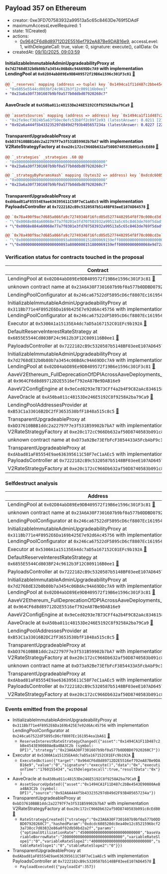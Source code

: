 ## Payload 357 on Ethereum

- creator: 0xe3FD707583932a99513a5c65c8463De769f5DAdF
- maximumAccessLevelRequired: 1
- state: 1(Created)
- actions:
  - [0x964CF6d8d89712D2E5516ef792eA87Be9DAB16e9](https://etherscan.io/address/0x964CF6d8d89712D2E5516ef792eA87Be9DAB16e9), accessLevel: 1, withDelegateCall: true, value: 0, signature: execute(), callData: 0x
- createdAt: [09/10/2025, 09:03:59](https://etherscan.io/tx/0xbb0cd1d6f8af267633cfdee5bb3c325bc192e7225b6082d78b9b4192e0ff636a)

#### InitializableImmutableAdminUpgradeabilityProxy at `0x7d2768dE32b0b80b7a3454c06BdAc94A69DDc7A9` with implementation LendingPool at `0x02D84abD89Ee9DB409572f19B6e1596c301F3c81` [:ghost:](https://github.com/bgd-labs/aave-address-book  "AaveV2Ethereum.POOL")

```diff
@@ `_reserves` mapping (address => tuple) key `0x1494ca1f11d487c2bbe4543e90080aeba4ba3c2b`.interestRateStrategyAddress @@
- "0x6855e5544cd803bf24c9612b3f12c009116b0ee1"
+ "0x23a6a30f7301607b9bf0a577b0ddbd07920260c7"

```
#### AaveOracle at `0xA50ba011c48153De246E5192C8f9258A2ba79Ca9` [:ghost:](https://github.com/bgd-labs/aave-address-book  "AaveV2Ethereum.ORACLE")

```diff
@@ `assetsSources` mapping (address => address) key `0x1494ca1f11d487c2bbe4543e90080aeba4ba3c2b` @@
- "0x2fe9ecf3024b5a63f50ec0efc53b8ff2c09f2e93 (latestAnswer: 0.0211 [21163602534601508, 18 decimals], description: DPI / USD / ETH)"
+ "0x92a6a444f5b433235297d849d2f93b405657234a (latestAnswer: 0.0227 [22767000000000000, 18 decimals], description: Fixed DPI/ETH)"

```
#### TransparentUpgradeableProxy at `0xbD37610BBB1ddc2a22797F7e3f531B59902b7bA7` with implementation V2RateStrategyFactory at `0xe20c172cC966Db632af50D8740583b091c8cEd80` [:ghost:](https://github.com/bgd-labs/aave-address-book  "AaveV2Ethereum.RATES_FACTORY")

```diff
@@ `_strategies` _strategies .60 @@
- "0x0000000000000000000000000000000000000000"
+ "0x23a6a30f7301607b9bf0a577b0ddbd07920260c7"

@@ `_strategyByParamsHash` mapping (bytes32 => address) key `0xdcdc608520dc8ea40e12c8521596bcf23a738cc7d03832e86a0f02db50bd2a2f` @@
- "0x0000000000000000000000000000000000000000"
+ "0x23a6a30f7301607b9bf0a577b0ddbd07920260c7"

```
#### TransparentUpgradeableProxy at `0xdAbad81aF85554E9ae636395611C58F7eC1aAEc5` with implementation PayloadsController at `0x7222182cB9c5320587b5148BF03eeE107AD64578` [:ghost:](https://github.com/bgd-labs/aave-address-book  "GovernanceV3Ethereum.PAYLOADS_CONTROLLER")

```diff
@@ `0x78a490f9ac7d685a066fa9c72749346f16fcd05d52774402954f8f78c000cd3d` raw  @@
- "\"0x0068e884a60068e77a7f0201e3fd707583932a99513a5c65c8463de769f5dadf\""
+ "\"0x0068e884a60068e77a7f0301e3fd707583932a99513a5c65c8463de769f5dadf\""

@@ `0x78a490f9ac7d685a066fa9c72749346f16fcd05d52774402954f8f78c000cd3e` raw  @@
- "\"0x000000000000000000093a8000000151800069159eff00000000000000000000\""
+ "\"0x000000000000000000093a8000000151800069159eff00000000000068e9d72a\""

```
### Verification status for contracts touched in the proposal

| Contract | Status |
|---------|------------|
| LendingPool at `0x02D84abD89Ee9DB409572f19B6e1596c301F3c81` [:ghost:](https://github.com/bgd-labs/aave-address-book  "AaveV2Ethereum.POOL_IMPL") | Contract |
| unknown contract name at `0x23A6A30F7301607b9bf0a577b0DDBD07920260C7` | Contract |
| LendingPoolConfigurator at `0x246ca67522dF5895cD6cf8807Ec161954ea1bA61` [:ghost:](https://github.com/bgd-labs/aave-address-book  "AaveV2Ethereum.POOL_CONFIGURATOR_IMPL") | Contract |
| InitializableImmutableAdminUpgradeabilityProxy at `0x311Bb771e4F8952E6Da169b425E7e92d6Ac45756` with implementation LendingPoolConfigurator at `0x246ca67522dF5895cD6cf8807Ec161954ea1bA61` [:ghost:](https://github.com/bgd-labs/aave-address-book  "AaveV2Ethereum.POOL_CONFIGURATOR") | Contract |
| Executor at `0x5300A1a15135EA4dc7aD5a167152C01EFc9b192A` [:ghost:](https://github.com/bgd-labs/aave-address-book  "AaveV2Ethereum.POOL_ADMIN") | Contract |
| DefaultReserveInterestRateStrategy at `0x6855E5544Cd803BF24c9612b3F12C009116B0ee1` [:ghost:](https://github.com/bgd-labs/aave-address-book  "AaveV2Ethereum.ASSETS.SNX.INTEREST_RATE_STRATEGY") | Contract |
| PayloadsController at `0x7222182cB9c5320587b5148BF03eeE107AD64578` | Contract |
| InitializableImmutableAdminUpgradeabilityProxy at `0x7d2768dE32b0b80b7a3454c06BdAc94A69DDc7A9` with implementation LendingPool at `0x02D84abD89Ee9DB409572f19B6e1596c301F3c81` [:ghost:](https://github.com/bgd-labs/aave-address-book  "AaveV2Ethereum.POOL") | Contract |
| AaveV2Ethereum_FullDeprecationOfDPIAcrossAaveDeployments_20251008 at `0x964CF6d8d89712D2E5516ef792eA87Be9DAB16e9` | Contract |
| AaveV2ConfigEngine at `0x9eCed0293e7B73CFf4a2b4F9C82aAc8346158bd9` [:ghost:](https://github.com/bgd-labs/aave-address-book  "AaveV2Ethereum.CONFIG_ENGINE") | Contract |
| AaveOracle at `0xA50ba011c48153De246E5192C8f9258A2ba79Ca9` [:ghost:](https://github.com/bgd-labs/aave-address-book  "AaveV2Ethereum.ORACLE") | Contract |
| LendingPoolAddressesProvider at `0xB53C1a33016B2DC2fF3653530bfF1848a515c8c5` [:ghost:](https://github.com/bgd-labs/aave-address-book  "AaveV2Ethereum.POOL_ADDRESSES_PROVIDER") | Contract |
| TransparentUpgradeableProxy at `0xbD37610BBB1ddc2a22797F7e3f531B59902b7bA7` with implementation V2RateStrategyFactory at `0xe20c172cC966Db632af50D8740583b091c8cEd80` [:ghost:](https://github.com/bgd-labs/aave-address-book  "AaveV2Ethereum.RATES_FACTORY") | Contract |
| unknown contract name at `0xD73a92Be73EfbFcF3854433A5FcbAbF9c1316073` | EOA |
| TransparentUpgradeableProxy at `0xdAbad81aF85554E9ae636395611C58F7eC1aAEc5` with implementation PayloadsController at `0x7222182cB9c5320587b5148BF03eeE107AD64578` [:ghost:](https://github.com/bgd-labs/aave-address-book  "GovernanceV3Ethereum.PAYLOADS_CONTROLLER") | Contract |
| V2RateStrategyFactory at `0xe20c172cC966Db632af50D8740583b091c8cEd80` | Contract |

### Selfdestruct analysis

| Address | Result |
|---------|------------|
| LendingPool at `0x02D84abD89Ee9DB409572f19B6e1596c301F3c81` [:ghost:](https://github.com/bgd-labs/aave-address-book  "AaveV2Ethereum.POOL_IMPL") | DelegateCall |
| unknown contract name at `0x23A6A30F7301607b9bf0a577b0DDBD07920260C7` | Safe |
| LendingPoolConfigurator at `0x246ca67522dF5895cD6cf8807Ec161954ea1bA61` [:ghost:](https://github.com/bgd-labs/aave-address-book  "AaveV2Ethereum.POOL_CONFIGURATOR_IMPL") | DelegateCall |
| InitializableImmutableAdminUpgradeabilityProxy at `0x311Bb771e4F8952E6Da169b425E7e92d6Ac45756` with implementation LendingPoolConfigurator at `0x246ca67522dF5895cD6cf8807Ec161954ea1bA61` [:ghost:](https://github.com/bgd-labs/aave-address-book  "AaveV2Ethereum.POOL_CONFIGURATOR") | DelegateCall |
| Executor at `0x5300A1a15135EA4dc7aD5a167152C01EFc9b192A` [:ghost:](https://github.com/bgd-labs/aave-address-book  "AaveV2Ethereum.POOL_ADMIN") | DelegateCall |
| DefaultReserveInterestRateStrategy at `0x6855E5544Cd803BF24c9612b3F12C009116B0ee1` [:ghost:](https://github.com/bgd-labs/aave-address-book  "AaveV2Ethereum.ASSETS.SNX.INTEREST_RATE_STRATEGY") | Safe |
| PayloadsController at `0x7222182cB9c5320587b5148BF03eeE107AD64578` | Safe |
| InitializableImmutableAdminUpgradeabilityProxy at `0x7d2768dE32b0b80b7a3454c06BdAc94A69DDc7A9` with implementation LendingPool at `0x02D84abD89Ee9DB409572f19B6e1596c301F3c81` [:ghost:](https://github.com/bgd-labs/aave-address-book  "AaveV2Ethereum.POOL") | DelegateCall |
| AaveV2Ethereum_FullDeprecationOfDPIAcrossAaveDeployments_20251008 at `0x964CF6d8d89712D2E5516ef792eA87Be9DAB16e9` | DelegateCall |
| AaveV2ConfigEngine at `0x9eCed0293e7B73CFf4a2b4F9C82aAc8346158bd9` [:ghost:](https://github.com/bgd-labs/aave-address-book  "AaveV2Ethereum.CONFIG_ENGINE") | Safe |
| AaveOracle at `0xA50ba011c48153De246E5192C8f9258A2ba79Ca9` [:ghost:](https://github.com/bgd-labs/aave-address-book  "AaveV2Ethereum.ORACLE") | Safe |
| LendingPoolAddressesProvider at `0xB53C1a33016B2DC2fF3653530bfF1848a515c8c5` [:ghost:](https://github.com/bgd-labs/aave-address-book  "AaveV2Ethereum.POOL_ADDRESSES_PROVIDER") | DelegateCall |
| TransparentUpgradeableProxy at `0xbD37610BBB1ddc2a22797F7e3f531B59902b7bA7` with implementation V2RateStrategyFactory at `0xe20c172cC966Db632af50D8740583b091c8cEd80` [:ghost:](https://github.com/bgd-labs/aave-address-book  "AaveV2Ethereum.RATES_FACTORY") | DelegateCall |
| unknown contract name at `0xD73a92Be73EfbFcF3854433A5FcbAbF9c1316073` | EOA |
| TransparentUpgradeableProxy at `0xdAbad81aF85554E9ae636395611C58F7eC1aAEc5` with implementation PayloadsController at `0x7222182cB9c5320587b5148BF03eeE107AD64578` [:ghost:](https://github.com/bgd-labs/aave-address-book  "GovernanceV3Ethereum.PAYLOADS_CONTROLLER") | DelegateCall |
| V2RateStrategyFactory at `0xe20c172cC966Db632af50D8740583b091c8cEd80` | Safe |

### Events emitted from the proposal

- InitializableImmutableAdminUpgradeabilityProxy at `0x311Bb771e4F8952E6Da169b425E7e92d6Ac45756` with implementation LendingPoolConfigurator at `0x246ca67522dF5895cD6cf8807Ec161954ea1bA61` [:ghost:](https://github.com/bgd-labs/aave-address-book  "AaveV2Ethereum.POOL_CONFIGURATOR")
  - `ReserveInterestRateStrategyChanged({"asset":"0x1494CA1F11D487c2bBe4543E90080AeBa4BA3C2b (symbol: DPI)","strategy":"0x23A6A30F7301607b9bf0a577b0DDBD07920260C7"})`
- Executor at `0x5300A1a15135EA4dc7aD5a167152C01EFc9b192A` [:ghost:](https://github.com/bgd-labs/aave-address-book  "AaveV2Ethereum.POOL_ADMIN")
  - `ExecutedAction({"target":"0x964CF6d8d89712D2E5516ef792eA87Be9DAB16e9","value":"0","signature":"execute()","data":"0x","executionTime":"1760155434","withDelegatecall":true,"resultData":"0x"})`
- AaveOracle at `0xA50ba011c48153De246E5192C8f9258A2ba79Ca9` [:ghost:](https://github.com/bgd-labs/aave-address-book  "AaveV2Ethereum.ORACLE")
  - `AssetSourceUpdated({"asset":"0x1494CA1F11D487c2bBe4543E90080AeBa4BA3C2b (symbol: DPI)","source":"0x92A6A444f5b433235297d849d2F93B405657234a"})`
- TransparentUpgradeableProxy at `0xbD37610BBB1ddc2a22797F7e3f531B59902b7bA7` with implementation V2RateStrategyFactory at `0xe20c172cC966Db632af50D8740583b091c8cEd80` [:ghost:](https://github.com/bgd-labs/aave-address-book  "AaveV2Ethereum.RATES_FACTORY")
  - `RateStrategyCreated({"strategy":"0x23A6A30F7301607b9bf0a577b0DDBD07920260C7","hashedParam":"0xdcdc608520dc8ea40e12c8521596bcf23a738cc7d03832e86a0f02db50bd2a2f","params":{"optimalUtilizationRate":"450000000000000000000000000","baseVariableBorrowRate":"200000000000000000000000000","variableRateSlope1":"0","variableRateSlope2":"400000000000000000000000000","stableRateSlope1":"0","stableRateSlope2":"0"}})`
- TransparentUpgradeableProxy at `0xdAbad81aF85554E9ae636395611C58F7eC1aAEc5` with implementation PayloadsController at `0x7222182cB9c5320587b5148BF03eeE107AD64578` [:ghost:](https://github.com/bgd-labs/aave-address-book  "GovernanceV3Ethereum.PAYLOADS_CONTROLLER")
  - `PayloadExecuted({"payloadId":357})`
